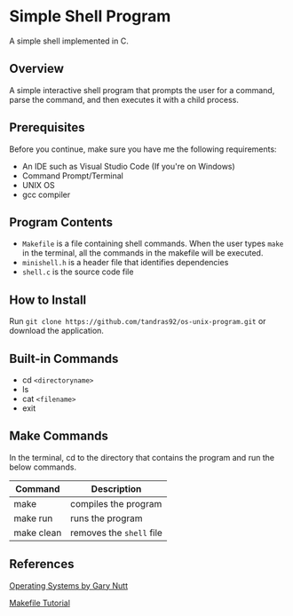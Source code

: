 # Simple Shell Program
A simple shell implemented in C.

## Overview
A simple interactive shell program that prompts the user for a command, parse the command, and then executes it with a child process.

## Prerequisites
Before you continue, make sure you have me the following requirements:
  * An IDE such as Visual Studio Code (If you're on Windows)
  * Command Prompt/Terminal
  * UNIX OS
  * gcc compiler
  
## Program Contents
  * `Makefile` is a file containing shell commands.  When the user types `make` in the terminal, all the commands in the makefile will be executed.
  * `minishell.h` is a header file that identifies dependencies
  * `shell.c` is the source code file
  
## How to Install
Run `git clone https://github.com/tandras92/os-unix-program.git` or download the application.

## Built-in Commands
* cd `<directoryname>`
* ls
* cat `<filename>`
* exit

## Make Commands
In the terminal, cd to the directory that contains the program and run the below commands.

| Command | Description |
|-------- | ----------- |
| make    | compiles the program |
| make run| runs the program |
| make clean | removes the `shell` file |

## References
[Operating Systems by Gary Nutt](https://www.amazon.com/Operating-Systems-3rd-Gary-Nutt/dp/0201773449)

[Makefile Tutorial](https://makefiletutorial.com/)



